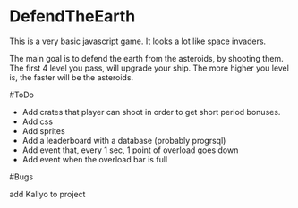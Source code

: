 # DefendTheEarth

This is a very basic javascript game.
It looks a lot like space invaders.

The main goal is to defend the earth from the asteroids, by shooting them.
The first 4 level you pass, will upgrade your ship.
The more higher you level is, the faster will be the asteroids.

#ToDo
 - Add crates that player can shoot in order to get short period bonuses.
 - Add css
 - Add sprites
 - Add a leaderboard with a database (probably progrsql)
 - Add event that, every 1 sec, 1 point of overload goes down
 - Add event when the overload bar is full 

#Bugs
	
add Kallyo to project

